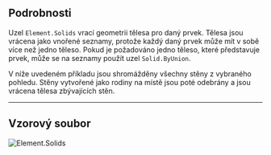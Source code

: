 ## Podrobnosti
Uzel `Element.Solids` vrací geometrii tělesa pro daný prvek. Tělesa jsou vrácena jako vnořené seznamy, protože každý daný prvek může mít v sobě více než jedno těleso. Pokud je požadováno jedno těleso, které představuje prvek, může se na seznamy použít uzel `Solid.ByUnion`.

V níže uvedeném příkladu jsou shromážděny všechny stěny z vybraného pohledu. Stěny vytvořené jako rodiny na místě jsou poté odebrány a jsou vrácena tělesa zbývajících stěn.

___
## Vzorový soubor

![Element.Solids](./Revit.Elements.Element.Solids_img.jpg)
